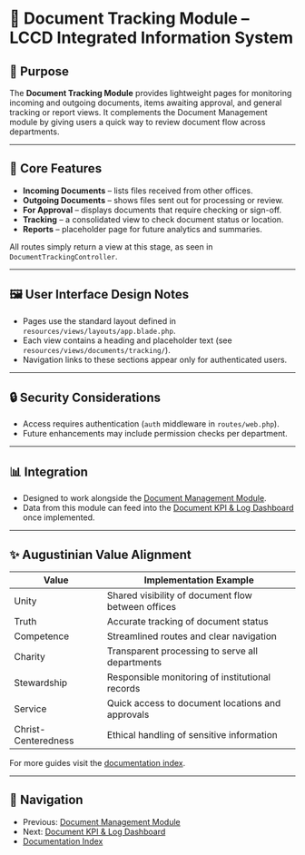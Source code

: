 # 🚚 Document Tracking Module – LCCD Integrated Information System

## 🎯 Purpose
The **Document Tracking Module** provides lightweight pages for monitoring incoming and outgoing documents, items awaiting approval, and general tracking or report views. It complements the Document Management module by giving users a quick way to review document flow across departments.

---

## 🧩 Core Features
- **Incoming Documents** – lists files received from other offices.
- **Outgoing Documents** – shows files sent out for processing or review.
- **For Approval** – displays documents that require checking or sign-off.
- **Tracking** – a consolidated view to check document status or location.
- **Reports** – placeholder page for future analytics and summaries.

All routes simply return a view at this stage, as seen in `DocumentTrackingController`.

---

## 🖼️ User Interface Design Notes
- Pages use the standard layout defined in `resources/views/layouts/app.blade.php`.
- Each view contains a heading and placeholder text (see `resources/views/documents/tracking/`).
- Navigation links to these sections appear only for authenticated users.

---

## 🔒 Security Considerations
- Access requires authentication (`auth` middleware in `routes/web.php`).
- Future enhancements may include permission checks per department.

---

## 📊 Integration
- Designed to work alongside the [Document Management Module](document-management-module.md).
- Data from this module can feed into the [Document KPI & Log Dashboard](document-kpi-log-dashboard.md) once implemented.

---

## ✨ Augustinian Value Alignment
| Value | Implementation Example |
|-------|-----------------------|
| Unity | Shared visibility of document flow between offices |
| Truth | Accurate tracking of document status |
| Competence | Streamlined routes and clear navigation |
| Charity | Transparent processing to serve all departments |
| Stewardship | Responsible monitoring of institutional records |
| Service | Quick access to document locations and approvals |
| Christ-Centeredness | Ethical handling of sensitive information |

For more guides visit the [documentation index](README.md).

---

## 🚀 Navigation
- Previous: [Document Management Module](document-management-module.md)
- Next: [Document KPI & Log Dashboard](document-kpi-log-dashboard.md)
- [Documentation Index](README.md)
